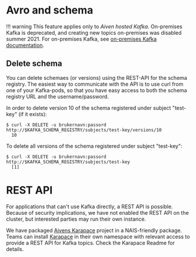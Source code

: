
# Avro and schema

!!! warning
    This feature applies only to _Aiven hosted Kafka_. On-premises Kafka is deprecated, and creating new topics on-premises was disabled summer 2021. For on-premises Kafka, see [on-premises Kafka documentation](https://confluence.adeo.no/display/AURA/Kafka).

## Delete schema

You can delete schemaes (or versions) using the REST-API for the schema registry.
The easiest way to communicate with the API is to use curl from one of your Kafka-pods, so that you have easy access to both the schema registry URL and the username/password.

In order to delete version 10 of the schema registered under subject "test-key" (if it exists):

```
$ curl -X DELETE -u brukernavn:passord http://$KAFKA_SCHEMA_REGISTRY/subjects/test-key/versions/10
  10
```

To delete all versions of the schema registered under subject "test-key":
```
$ curl -X DELETE -u brukernavn:passord http://$KAFKA_SCHEMA_REGISTRY/subjects/test-key
  [1]
```

# REST API

For applications that can't use Kafka directly, a REST API is possible.
Because of security implications, we have not enabled the REST API on the cluster, but interested parties may run their own instance.

We have packaged [Aivens Karapace](https://github.com/aiven/karapace) project in a NAIS-friendly package.
Teams can install [Karapace](https://github.com/nais/karapace) in their own namespace with relevant access to provide a REST API for Kafka topics.
Check the Karapace Readme for details.

